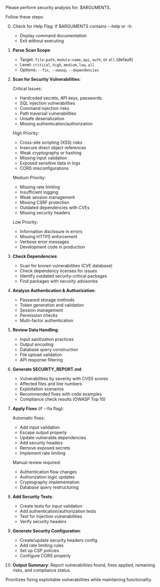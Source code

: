 Please perform security analysis for: $ARGUMENTS.

Follow these steps:

0. Check for Help Flag:
   If $ARGUMENTS contains --help or -h:
   - Display command documentation
   - Exit without executing

1. **Parse Scan Scope**:
   - Target: `file:path`, `module:name`, `api`, `auth`, or `all` (default)
   - Level: `critical`, `high`, `medium`, `low`, `all`
   - Options: `--fix`, `--owasp`, `--dependencies`

2. **Scan for Security Vulnerabilities**:
   
   Critical Issues:
   - Hardcoded secrets, API keys, passwords
   - SQL injection vulnerabilities
   - Command injection risks
   - Path traversal vulnerabilities
   - Unsafe deserialization
   - Missing authentication/authorization
   
   High Priority:
   - Cross-site scripting (XSS) risks
   - Insecure direct object references
   - Weak cryptography or hashing
   - Missing input validation
   - Exposed sensitive data in logs
   - CORS misconfigurations
   
   Medium Priority:
   - Missing rate limiting
   - Insufficient logging
   - Weak session management
   - Missing CSRF protection
   - Outdated dependencies with CVEs
   - Missing security headers
   
   Low Priority:
   - Information disclosure in errors
   - Missing HTTPS enforcement
   - Verbose error messages
   - Development code in production

3. **Check Dependencies**:
   - Scan for known vulnerabilities (CVE database)
   - Check dependency licenses for issues
   - Identify outdated security-critical packages
   - Find packages with security advisories

4. **Analyze Authentication & Authorization**:
   - Password storage methods
   - Token generation and validation
   - Session management
   - Permission checks
   - Multi-factor authentication

5. **Review Data Handling**:
   - Input sanitization practices
   - Output encoding
   - Database query construction
   - File upload validation
   - API response filtering

6. **Generate SECURITY_REPORT.md**:
   - Vulnerabilities by severity with CVSS scores
   - Affected files and line numbers
   - Exploitation scenarios
   - Recommended fixes with code examples
   - Compliance check results (OWASP Top 10)

7. **Apply Fixes** (if --fix flag):
   
   Automatic fixes:
   - Add input validation
   - Escape output properly
   - Update vulnerable dependencies
   - Add security headers
   - Remove exposed secrets
   - Implement rate limiting
   
   Manual review required:
   - Authentication flow changes
   - Authorization logic updates
   - Cryptography implementation
   - Database query restructuring

8. **Add Security Tests**:
   - Create tests for input validation
   - Add authentication/authorization tests
   - Test for injection vulnerabilities
   - Verify security headers

9. **Generate Security Configuration**:
   - Create/update security headers config
   - Add rate limiting rules
   - Set up CSP policies
   - Configure CORS properly

10. **Output Summary**:
    Report vulnerabilities found, fixes applied, remaining risks, and compliance status.

Prioritizes fixing exploitable vulnerabilities while maintaining functionality.
